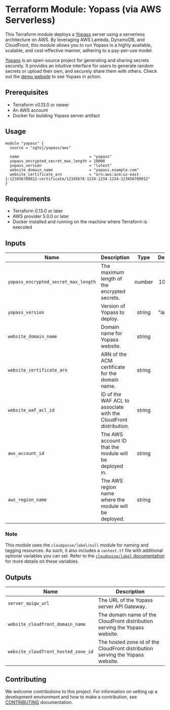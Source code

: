 # Terraform Module: Yopass (via AWS Serverless)


This Terraform module deploys a [Yopass](https://github.com/jhaals/yopass)
server using a serverless architecture on AWS. By leveraging AWS Lambda,
DynamoDB, and CloudFront, this module allows you to run Yopass in a highly
available, scalable, and cost-effective manner, adhering to a pay-per-use model.

[Yopass](https://github.com/jhaals/yopass) is an open-source project for
generating and sharing secrets securely. It provides an intuitive interface for
users to generate random secrets or upload their own, and securely share them
with others. Check out the [demo website](https://yopass.se/) to see Yopass in
action.

## Prerequisites

- Terraform v0.13.0 or newer
- An AWS account
- Docker for building Yopass server artifact

## Usage

```hcl
module "yopass" {
  source = "sgtoj/yopass/aws"

  name                               = "yopass"
  yopass_encrypted_secret_max_length = 10000
  yopass_version                     = "latest"
  website_domain_name                = "yopass.example.com"
  website_certificate_arn            = "arn:aws:acm:us-east-1:123456789012:certificate/12345678-1234-1234-1234-123456789012"
}
```

## Requirements

- Terraform 0.13.0 or later
- AWS provider 5.0.0 or later
- Docker installed and running on the machine where Terraform is executed

## Inputs

| Name                                 | Description                                                      |  Type  | Default  | Required |
|--------------------------------------|------------------------------------------------------------------|:------:|:--------:|:--------:|
| `yopass_encrypted_secret_max_length` | The maximum length of the encrypted secrets.                     | number |  10000   |    no    |
| `yopass_version`                     | Version of Yopass to deploy.                                     | string | "latest" |    no    |
| `website_domain_name`                | Domain name for Yopass website.                                  | string |    ""    |   yes    |
| `website_certificate_arn`            | ARN of the ACM certificate for the domain name.                  | string |    ""    |   yes    |
| `website_waf_acl_id`                 | ID of the WAF ACL to associate with the CloudFront distribution. | string |    ""    |    no    |
| `aws_account_id`                     | The AWS account ID that the module will be deployed in.          | string |    ""    |    no    |
| `aws_region_name`                    | The AWS region name where the module will be deployed.           | string |    ""    |    no    |

### Note

This module uses the `cloudposse/label/null` module for naming and tagging
resources. As such, it also includes a `context.tf` file with additional
optional variables you can set. Refer to the [`cloudposse/label` documentation](https://registry.terraform.io/modules/cloudposse/label/null/latest)
for more details on these variables.

## Outputs

| Name                                | Description                                                                   |
|-------------------------------------|-------------------------------------------------------------------------------|
| `server_apigw_url`                  | The URL of the Yopass server API Gateway.                                     |
| `website_cloudfront_domain_name`    | The domain name of the CloudFront distribution serving the Yopass website.    |
| `website_cloudfront_hosted_zone_id` | The hosted zone id of the CloudFront distribution serving the Yopass website. |

## Contributing

We welcome contributions to this project. For information on setting up a
development environment and how to make a contribution, see [CONTRIBUTING](./CONTRIBUTING.md)
documentation.
